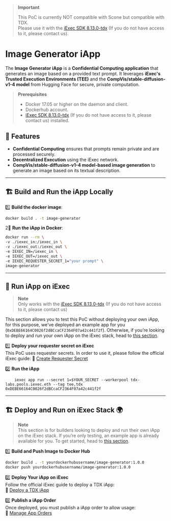 > **Important**  
>
> This PoC is currently NOT compatible with Scone but compatible with TDX.  
> Please use it with the [iExec SDK 8.13.0-tdx](https://github.com/aimen-djari/iexec-sdk/tree/feature/tdx) (If you do not have access to it, please contact us).

# Image Generator iApp

The **Image Generator iApp** is a **Confidential Computing application** that generates an image based on a provided text prompt. It leverages **iExec's Trusted Execution Environments (TEE)** and the **CompVis/stable-diffusion-v1-4 model** from Hugging Face for secure, private computation.

> **Prerequisites**  
>
> - Docker 17.05 or higher on the daemon and client.  
> - Dockerhub account.  
> - [iExec SDK 8.13.0-tdx](https://github.com/aimen-djari/iexec-sdk/tree/feature/tdx) (If you do not have access to it, please contact us) installed.  

## 🚀 Features
- **Confidential Computing** ensures that prompts remain private and are processed securely.
- **Decentralized Execution** using the iExec network.
- **CompVis/stable-diffusion-v1-4 model-based image generation** to generate an image based on its textual description.

---

## 🏗 **Build and Run the iApp Locally**

1️⃣ **Build the docker image**:


   ```sh  
   docker build . -t image-generator  
 ```
    
   
2️️⃣ **Run the iApp in Docker**:  


   ```sh  
   docker run --rm \  
   -v ./iexec_in:/iexec_in \  
   -v ./iexec_out:/iexec_out \  
   -e IEXEC_IN=/iexec_in \  
   -e IEXEC_OUT=/iexec_out \  
   -e IEXEC_REQUESTER_SECRET_1="your prompt" \
   image-generator
```
    
---
## 🏁 Run iApp on iExec

> **Note**  
> Only works with the [iExec SDK 8.13.0-tdx](https://github.com/aimen-djari/iexec-sdk/tree/feature/tdx) (If you do not have access to it, please contact us)

This section allows you to test this PoC without deploying your own iApp, for this purpose, we've deployed an example app for you (``0xDEBE66164C0026f2dBCcaCF2364F07a42c441f2f``). Otherwise, if you’re looking to deploy and run your own iApp on the iExec stack, head to [this section](#deploy-and-run-on-iexec-stack).

1️⃣ **Deploy your requester secret on iExec**  
This PoC uses requester secrets. In order to use it, please follow the official iExec guide: 
🔗 [Create Requester Secret](https://protocol.docs.iex.ec/for-developers/confidential-computing/requester-secrets#push-some-requester-secrets-to-the-sms)

2️⃣ **Run the iApp**


```shell 
    iexec app run --secret 1=$YOUR_SECRET --workerpool tdx-labs.pools.iexec.eth --tag tee,tdx 0xDEBE66164C0026f2dBCcaCF2364F07a42c441f2f
```

---

## 🏗 **Deploy and Run on iExec Stack** 🌍

> **Note**  
> This section is for builders looking to deploy and run their own iApp on the iExec stack. If you’re only testing, an example app is already available for you. To get started, head to [this section](#run-iapp-on-iexec).

1️⃣ **Build and Push Image to Docker Hub**  

   ```sh  
   docker build . -t yourdockerhubusername/image-generator:1.0.0 
   docker push yourdockerhubusername/image-generator:1.0.0  
```
2️⃣ **Deploy Your iApp on iExec**  
   Follow the official iExec guide to deploy a TDX iApp:  
   🔗 [Deploy a TDX iApp](https://github.com/iExecBlockchainComputing/documentation/blob/feature/tdx-testbed/for-developers/confidential-computing/create-your-first-tdx-app.md)  

3️⃣ **Publish a iApp Order**  
   Once deployed, you must publish a iApp order to allow usage:  
   🔗 [Manage App Orders](https://protocol.docs.iex.ec/for-developers/advanced/manage-your-apporders)  



